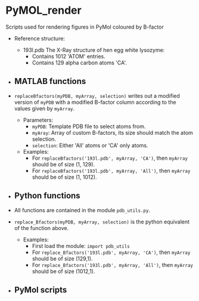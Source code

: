 # PyMOL_render
Scripts used for rendering figures in PyMol coloured by B-factor

- Reference structure:
    - 193l.pdb  The X-Ray structure of hen egg white lysozyme:
        - Contains 1012 'ATOM' entries.
        - Contains 129 alpha carbon atoms 'CA'.

- MATLAB functions
    -
- `replaceBfactors(myPDB, myArray, selection)` writes out a modified version of `myPDB` with a modified B-factor column according to the values given by `myArray`.
    - Parameters:
        - `myPDB`:   Template PDB file to select atoms from.
        - `myAray`:  Array of custom B-factors, its size should match the atom selection.
        - `selection`:   Either 'All' atoms or 'CA' only atoms.
    - Examples:
        - For `replaceBfactors('193l.pdb', myArray, 'CA')`, then `myArray` should be of size (1, 129).
        - For `replaceBfactors('193l.pdb', myArray, 'All')`, then `myArray` should be of size (1, 1012).

- Python functions
    - 
- All functions are contained in the module `pdb_utils.py`.
- `replace_Bfactors(myPDB, myArray, selection)` is the python equivalent of the function above.
    - Examples:
        - First load the module: `import pdb_utils`
        - For `replace_Bfactors('193l.pdb', myArray, 'CA')`, then `myArray` should be of size (129,1).
        - For `replace_Bfactors('193l.pdb', myArray, 'All')`, then `myArray` should be of size (1012,1).

- PyMol scripts
    -

    